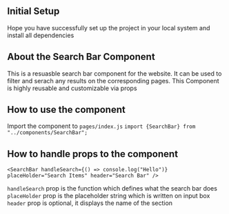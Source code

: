 ## Initial Setup

Hope you have successfully set up the project in your local system and install all dependencies

## About the Search Bar Component

This is a resuasble search bar component for the website. It can be used to filter and serach any results on the corresponding pages. This Component is highly reusable and customizable via props

## How to use the component

Import the component to `pages/index.js`
`import {SearchBar} from "../components/SearchBar";`

## How to handle props to the component

```
<SearchBar handleSearch={() => console.log("Hello")} placeHolder="Search Items" header="Search Bar" />
```

`handleSearch` prop is the function which defines what the search bar does
`placeHolder` prop is the placeholder string which is written on input box
`header` prop is optional, it displays the name of the section
